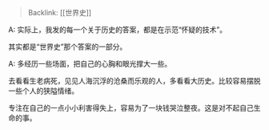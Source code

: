 > Backlink: [[世界史]]

A: 实际上，我发的每一个关于历史的答案，都是在示范“怀疑的技术”。  

其实都是“世界史”那个答案的一部分。

A: 多经历一些场面，把自己的心胸和眼光撑大一些。  
  
去看看生老病死，见见人海沉浮的沧桑而乐观的人，多看看大历史。比较容易摆脱一些个人的狭隘情绪。  
  
专注在自己的一点小小利害得失上，容易为了一块钱哭泣整夜。这是对不起自己生命的事。

